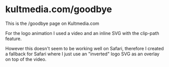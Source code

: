 # kultmedia.com/goodbye
This is the /goodbye page on Kultmedia.com

For the logo animation I used a video and an inline SVG with the clip-path feature.

However this doesn't seem to be working well on Safari, therefore I created a fallback for Safari where I just use an "inverted" logo SVG as an overlay on top of the video.

